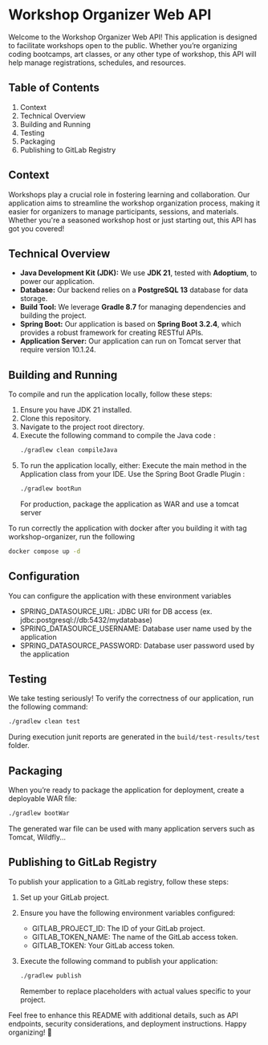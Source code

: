 # Workshop Organizer Web API

Welcome to the Workshop Organizer Web API! This application is designed to facilitate workshops open to the public. Whether you’re organizing coding bootcamps, art classes, or any other type of workshop, this API will help manage registrations, schedules, and resources.

## Table of Contents

1. Context
2. Technical Overview
3. Building and Running
4. Testing
5. Packaging
6. Publishing to GitLab Registry

## Context

Workshops play a crucial role in fostering learning and collaboration. Our application aims to streamline the workshop organization process, making it easier for organizers to manage participants, sessions, and materials. Whether you're a seasoned workshop host or just starting out, this API has got you covered!

## Technical Overview

- **Java Development Kit (JDK):** We use **JDK 21**, tested with **Adoptium**, to power our application.
- **Database:** Our backend relies on a **PostgreSQL 13** database for data storage.
- **Build Tool:** We leverage **Gradle 8.7** for managing dependencies and building the project.
- **Spring Boot:** Our application is based on **Spring Boot 3.2.4**, which provides a robust framework for creating RESTful APIs.
- **Application Server:** Our application can run on Tomcat server that require version 10.1.24.

## Building and Running

To compile and run the application locally, follow these steps:

1. Ensure you have JDK 21 installed.
2. Clone this repository.
3. Navigate to the project root directory.
4. Execute the following command to compile the Java code :
   ```bash
   ./gradlew clean compileJava
   ```
5. To run the application locally, either:
   Execute the main method in the Application class from your IDE.
   Use the Spring Boot Gradle Plugin :
   ```bash
   ./gradlew bootRun
   ```
   For production, package the application as WAR and use a tomcat server

To run correctly the application with docker after you building it with tag workshop-organizer, run the following

```bash
docker compose up -d
```

## Configuration

You can configure the application with these environment variables

- SPRING_DATASOURCE_URL: JDBC URI for DB access (ex. jdbc:postgresql://db:5432/mydatabase)
- SPRING_DATASOURCE_USERNAME: Database user name used by the application
- SPRING_DATASOURCE_PASSWORD: Database user password used by the application

## Testing

We take testing seriously! To verify the correctness of our application, run the following command:

```bash
./gradlew clean test
```

During execution junit reports are generated in the `build/test-results/test` folder.

## Packaging

When you’re ready to package the application for deployment, create a deployable WAR file:

```bash
./gradlew bootWar
```

The generated war file can be used with many application servers such as Tomcat, Wildfly...

## Publishing to GitLab Registry

To publish your application to a GitLab registry, follow these steps:

1. Set up your GitLab project.
2. Ensure you have the following environment variables configured:

   - GITLAB_PROJECT_ID: The ID of your GitLab project.
   - GITLAB_TOKEN_NAME: The name of the GitLab access token.
   - GITLAB_TOKEN: Your GitLab access token.

3. Execute the following command to publish your application:
   ```bash
   ./gradlew publish
   ```
   Remember to replace placeholders with actual values specific to your project.

Feel free to enhance this README with additional details, such as API endpoints, security considerations, and deployment instructions. Happy organizing! 🚀
